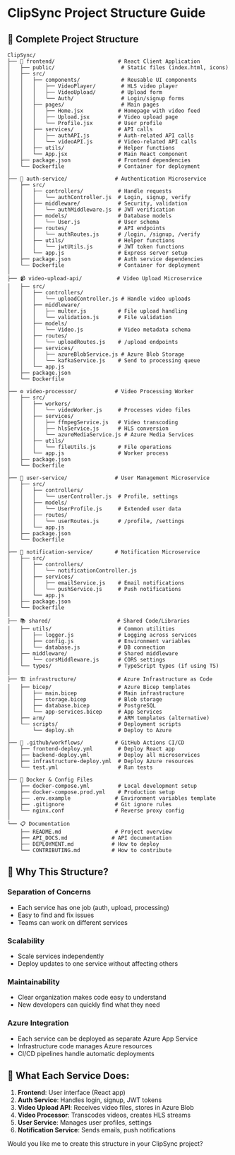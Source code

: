 # ClipSync Project Structure Guide

## 📁 Complete Project Structure

```
ClipSync/
├── 📱 frontend/                    # React Client Application
│   ├── public/                     # Static files (index.html, icons)
│   ├── src/                        
│   │   ├── components/             # Reusable UI components
│   │   │   ├── VideoPlayer/        # HLS video player
│   │   │   ├── VideoUpload/        # Upload form
│   │   │   └── Auth/               # Login/signup forms
│   │   ├── pages/                  # Main pages
│   │   │   ├── Home.jsx           # Homepage with video feed
│   │   │   ├── Upload.jsx         # Video upload page
│   │   │   └── Profile.jsx        # User profile
│   │   ├── services/              # API calls
│   │   │   ├── authAPI.js         # Auth-related API calls
│   │   │   └── videoAPI.js        # Video-related API calls
│   │   ├── utils/                 # Helper functions
│   │   └── App.jsx                # Main React component
│   ├── package.json               # Frontend dependencies
│   └── Dockerfile                 # Container for deployment
│
├── 🔐 auth-service/               # Authentication Microservice
│   ├── src/
│   │   ├── controllers/           # Handle requests
│   │   │   └── authController.js  # Login, signup, verify
│   │   ├── middleware/            # Security, validation
│   │   │   └── authMiddleware.js  # JWT verification
│   │   ├── models/                # Database models
│   │   │   └── User.js            # User schema
│   │   ├── routes/                # API endpoints
│   │   │   └── authRoutes.js      # /login, /signup, /verify
│   │   ├── utils/                 # Helper functions
│   │   │   └── jwtUtils.js        # JWT token functions
│   │   └── app.js                 # Express server setup
│   ├── package.json               # Auth service dependencies
│   └── Dockerfile                 # Container for deployment
│
├── 📹 video-upload-api/           # Video Upload Microservice
│   ├── src/
│   │   ├── controllers/
│   │   │   └── uploadController.js # Handle video uploads
│   │   ├── middleware/
│   │   │   ├── multer.js          # File upload handling
│   │   │   └── validation.js      # File validation
│   │   ├── models/
│   │   │   └── Video.js           # Video metadata schema
│   │   ├── routes/
│   │   │   └── uploadRoutes.js    # /upload endpoints
│   │   ├── services/
│   │   │   ├── azureBlobService.js # Azure Blob Storage
│   │   │   └── kafkaService.js    # Send to processing queue
│   │   └── app.js
│   ├── package.json
│   └── Dockerfile
│
├── ⚙️ video-processor/            # Video Processing Worker
│   ├── src/
│   │   ├── workers/
│   │   │   └── videoWorker.js     # Processes video files
│   │   ├── services/
│   │   │   ├── ffmpegService.js   # Video transcoding
│   │   │   ├── hlsService.js      # HLS conversion
│   │   │   └── azureMediaService.js # Azure Media Services
│   │   ├── utils/
│   │   │   └── fileUtils.js       # File operations
│   │   └── app.js                 # Worker process
│   ├── package.json
│   └── Dockerfile
│
├── 👥 user-service/               # User Management Microservice
│   ├── src/
│   │   ├── controllers/
│   │   │   └── userController.js  # Profile, settings
│   │   ├── models/
│   │   │   └── UserProfile.js     # Extended user data
│   │   ├── routes/
│   │   │   └── userRoutes.js      # /profile, /settings
│   │   └── app.js
│   ├── package.json
│   └── Dockerfile
│
├── 🔔 notification-service/       # Notification Microservice
│   ├── src/
│   │   ├── controllers/
│   │   │   └── notificationController.js
│   │   ├── services/
│   │   │   ├── emailService.js    # Email notifications
│   │   │   └── pushService.js     # Push notifications
│   │   └── app.js
│   ├── package.json
│   └── Dockerfile
│
├── 📚 shared/                     # Shared Code/Libraries
│   ├── utils/                     # Common utilities
│   │   ├── logger.js              # Logging across services
│   │   ├── config.js              # Environment variables
│   │   └── database.js            # DB connection
│   ├── middleware/                # Shared middleware
│   │   └── corsMiddleware.js      # CORS settings
│   └── types/                     # TypeScript types (if using TS)
│
├── 🏗️ infrastructure/             # Azure Infrastructure as Code
│   ├── bicep/                     # Azure Bicep templates
│   │   ├── main.bicep             # Main infrastructure
│   │   ├── storage.bicep          # Blob storage
│   │   ├── database.bicep         # PostgreSQL
│   │   └── app-services.bicep     # App Services
│   ├── arm/                       # ARM templates (alternative)
│   └── scripts/                   # Deployment scripts
│       └── deploy.sh              # Deploy to Azure
│
├── 🔄 .github/workflows/          # GitHub Actions CI/CD
│   ├── frontend-deploy.yml        # Deploy React app
│   ├── backend-deploy.yml         # Deploy all microservices
│   ├── infrastructure-deploy.yml  # Deploy Azure resources
│   └── test.yml                   # Run tests
│
├── 🐳 Docker & Config Files
│   ├── docker-compose.yml         # Local development setup
│   ├── docker-compose.prod.yml    # Production setup
│   ├── .env.example              # Environment variables template
│   ├── .gitignore                # Git ignore rules
│   └── nginx.conf                # Reverse proxy config
│
└── 📋 Documentation
    ├── README.md                 # Project overview
    ├── API_DOCS.md              # API documentation
    ├── DEPLOYMENT.md            # How to deploy
    └── CONTRIBUTING.md          # How to contribute
```

## 🎯 Why This Structure?

### **Separation of Concerns**
- Each service has one job (auth, upload, processing)
- Easy to find and fix issues
- Teams can work on different services

### **Scalability**
- Scale services independently
- Deploy updates to one service without affecting others

### **Maintainability**
- Clear organization makes code easy to understand
- New developers can quickly find what they need

### **Azure Integration**
- Each service can be deployed as separate Azure App Service
- Infrastructure code manages Azure resources
- CI/CD pipelines handle automatic deployments

## 🚀 What Each Service Does:

1. **Frontend**: User interface (React app)
2. **Auth Service**: Handles login, signup, JWT tokens
3. **Video Upload API**: Receives video files, stores in Azure Blob
4. **Video Processor**: Transcodes videos, creates HLS streams
5. **User Service**: Manages user profiles, settings
6. **Notification Service**: Sends emails, push notifications

Would you like me to create this structure in your ClipSync project?
